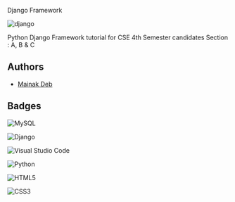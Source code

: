 Django Framework

![django](https://github.com/mainak-wq/CSEdjangoFramework/assets/75970138/e460c66f-5be7-499d-be34-e27ba29a9f4e)

Python Django Framework tutorial for CSE 4th Semester candidates 
Section : A, B & C


## Authors

- [Mainak Deb](https://www.github.com/mainak-wq)


## Badges

![MySQL](https://img.shields.io/badge/mysql-%2300f.svg?style=for-the-badge&logo=mysql&logoColor=white)

![Django](https://img.shields.io/badge/django-%23092E20.svg?style=for-the-badge&logo=django&logoColor=white)

![Visual Studio Code](https://img.shields.io/badge/Visual%20Studio%20Code-0078d7.svg?style=for-the-badge&logo=visual-studio-code&logoColor=white)

![Python](https://img.shields.io/badge/python-3670A0?style=for-the-badge&logo=python&logoColor=ffdd54)

![HTML5](https://img.shields.io/badge/html5-%23E34F26.svg?style=for-the-badge&logo=html5&logoColor=white)

![CSS3](https://img.shields.io/badge/css3-%231572B6.svg?style=for-the-badge&logo=css3&logoColor=white)

